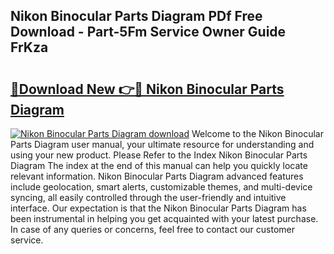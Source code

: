 ## Nikon Binocular Parts Diagram PDf Free Download - Part-5Fm Service Owner Guide FrKza

# <h2><a href="http://dfnciu.blite.top/?on=Nikon+Binocular+Parts+Diagram">🔗Download New 👉🔴 Nikon Binocular Parts Diagram</a></h2>

[![Nikon Binocular Parts Diagram download](https://i.imgur.com/lujVjoI.png)](http://dfnciu.blite.top/?on=Nikon+Binocular+Parts+Diagram)
Welcome to the Nikon Binocular Parts Diagram user manual, your ultimate resource for understanding and using your new product. Please Refer to the Index Nikon Binocular Parts Diagram The index at the end of this manual can help you quickly locate relevant information. Nikon Binocular Parts Diagram advanced features include geolocation, smart alerts, customizable themes, and multi-device syncing, all easily controlled through the user-friendly and intuitive interface. Our expectation is that the Nikon Binocular Parts Diagram has been instrumental in helping you get acquainted with your latest purchase. In case of any queries or concerns, feel free to contact our customer service.
